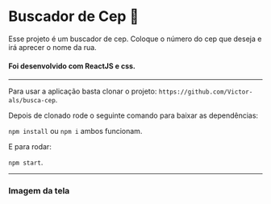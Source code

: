 # Buscador de Cep 📌

Esse projeto é um buscador de cep. Coloque o número do cep que deseja e irá aprecer o nome da rua. 

#### Foi desenvolvido com ReactJS e css.

---

Para usar a aplicação basta clonar o projeto: `https://github.com/Victor-als/busca-cep`.

Depois de clonado rode o seguinte comando para baixar as dependências:

`npm install` ou `npm i` ambos funcionam.

E para rodar: 

`npm start`.

---

### Imagem da tela

